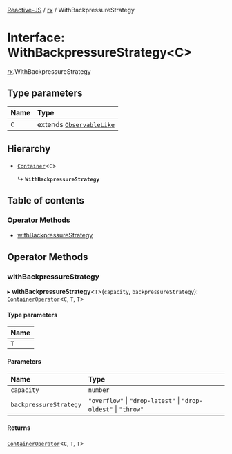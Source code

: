 [Reactive-JS](../README.md) / [rx](../modules/rx.md) / WithBackpressureStrategy

# Interface: WithBackpressureStrategy<C\>

[rx](../modules/rx.md).WithBackpressureStrategy

## Type parameters

| Name | Type |
| :------ | :------ |
| `C` | extends [`ObservableLike`](rx.ObservableLike.md) |

## Hierarchy

- [`Container`](containers.Container.md)<`C`\>

  ↳ **`WithBackpressureStrategy`**

## Table of contents

### Operator Methods

- [withBackpressureStrategy](rx.WithBackpressureStrategy.md#withbackpressurestrategy)

## Operator Methods

### withBackpressureStrategy

▸ **withBackpressureStrategy**<`T`\>(`capacity`, `backpressureStrategy`): [`ContainerOperator`](../modules/containers.md#containeroperator)<`C`, `T`, `T`\>

#### Type parameters

| Name |
| :------ |
| `T` |

#### Parameters

| Name | Type |
| :------ | :------ |
| `capacity` | `number` |
| `backpressureStrategy` | ``"overflow"`` \| ``"drop-latest"`` \| ``"drop-oldest"`` \| ``"throw"`` |

#### Returns

[`ContainerOperator`](../modules/containers.md#containeroperator)<`C`, `T`, `T`\>
